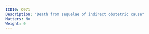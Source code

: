 ```yaml
---
ICD10: O971
Description: "Death from sequelae of indirect obstetric cause"
Matters: No
Weight: 0
---
```

